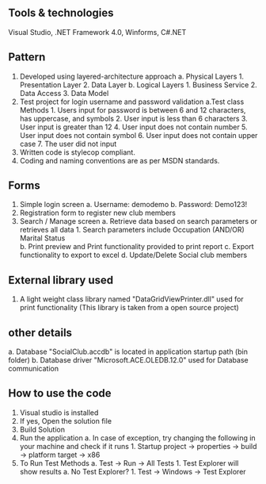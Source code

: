 Tools & technologies
-------------------------------
Visual Studio, .NET Framework 4.0, Winforms, C#.NET

Pattern
------------------------------
1. Developed using layered-architecture approach
	a. Physical Layers
		1. Presentation Layer
		2. Data Layer
	b. Logical Layers
		1. Business Service
		2. Data Access
		3. Data Model
2. Test project for login username and password validation
	a.Test class Methods
		1. Users input for password is between 6 and 12 characters, has uppercase, and symbols
		2. User input is less than 6 characters
		3. User input is greater than 12
		4. User input does not contain number
		5. User input does not contain symbol
		6. User input does not contain upper case
		7. The user did not input 
3. Written code is stylecop compliant.
4. Coding and naming conventions are as per MSDN standards.

Forms
--------------------------------
1. Simple login screen
	a. Username: demodemo
	b. Password: Demo123!
1. Registration form to register new club members
2. Search / Manage screen
	a. Retrieve data based on search parameters or retrieves all data 
		1. Search parameters include Occupation (AND/OR) Marital Status			
	b. Print preview and Print functionality provided to print report
	c. Export functionality to export to excel
	d. Update/Delete Social club members

External library used
---------------------
1. A light weight class library named "DataGridViewPrinter.dll" used for print functionality
(This library is taken from a open source project)

other details
---------------
a. Database "SocialClub.accdb" is located in application startup path (bin folder)
b. Database driver "Microsoft.ACE.OLEDB.12.0" used for Database communication

How to use the code
--------------------
1. Visual studio is installed
2. If yes, Open the solution file
3. Build Solution 
4. Run the application
	a. In case of exception, try changing the following in your machine and check if it runs
		1. Startup project -> properties -> build -> platform target -> x86
5. To Run Test Methods
	a. Test -> Run -> All Tests
		1. Test Explorer will show results
			a. No Test Explorer?
				1. Test -> Windows -> Test Explorer

